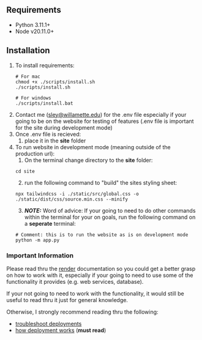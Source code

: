 ## Requirements
- Python 3.11.1+
- Node v20.11.0+

## Installation
1) To install requirements:
   ```
   # For mac
   chmod +x ./scripts/install.sh
   ./scripts/install.sh

   # For windows
   ./scripts/install.bat
   ```
2) Contact me (sley@willamette.edu) for the .env file especially if your going to be on the website for testing of features (.env file is important for the site during development mode)
3) Once .env file is recieved:
   1) place it in the **site** folder
4) To run website in development mode (meaning outside of the production url):
   1) On the terminal change directory to the **site** folder:
   ```
   cd site
   ```
   2) run the following command to "build" the sites styling sheet:
   ```
   npx tailwindcss -i ./static/src/global.css -o ./static/dist/css/source.min.css --minify
   ```
   3) _**NOTE:**_ Word of advice: If your going to need to do other commands within the terminal for your on goals, run the following command on a **seperate** terminal:
   ```
   # Comment: this is to run the website as is on development mode
   python -m app.py
   ```

### Important Information
Please read thru the [render](https://docs.render.com/) documentation so you could get a better grasp on how to work with it, especially if your going to need to use some of the functionality it provides (e.g. web services, database).

If your not going to need to work with the functionality, it would still be useful to read thru it just for general knowledge.

Otherwise, I strongly recommend reading thru the following:
* [troubleshoot deployments](https://docs.render.com/troubleshooting-deploys)
* [how deployment works](https://docs.render.com/deploys) (**must read**)
